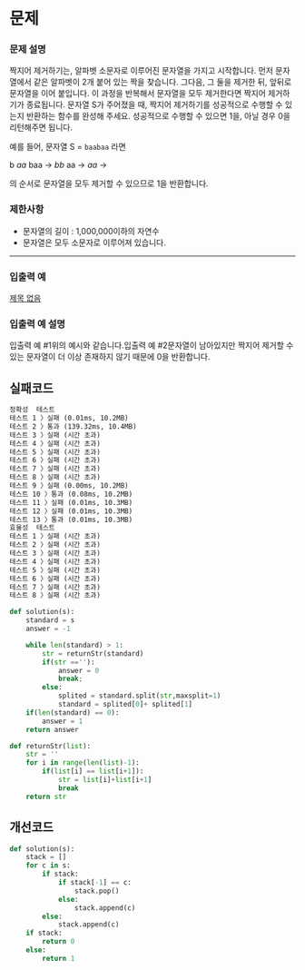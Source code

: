 # 문제

### **문제 설명**

짝지어 제거하기는, 알파벳 소문자로 이루어진 문자열을 가지고 시작합니다. 먼저 문자열에서 같은 알파벳이 2개 붙어 있는 짝을 찾습니다. 그다음, 그 둘을 제거한 뒤, 앞뒤로 문자열을 이어 붙입니다. 이 과정을 반복해서 문자열을 모두 제거한다면 짝지어 제거하기가 종료됩니다. 문자열 S가 주어졌을 때, 짝지어 제거하기를 성공적으로 수행할 수 있는지 반환하는 함수를 완성해 주세요. 성공적으로 수행할 수 있으면 1을, 아닐 경우 0을 리턴해주면 됩니다.

예를 들어, 문자열 S = `baabaa` 라면

b *aa* baa → *bb* aa → *aa* →

의 순서로 문자열을 모두 제거할 수 있으므로 1을 반환합니다.

### 제한사항

- 문자열의 길이 : 1,000,000이하의 자연수
- 문자열은 모두 소문자로 이루어져 있습니다.

---

### 입출력 예

[제목 없음](https://www.notion.so/87b7ed53186e4b1a80447072f1e352f6)

### 입출력 예 설명

입출력 예 #1위의 예시와 같습니다.입출력 예 #2문자열이 남아있지만 짝지어 제거할 수 있는 문자열이 더 이상 존재하지 않기 때문에 0을 반환합니다.

## 실패코드

```markdown
정확성  테스트
테스트 1 〉실패 (0.01ms, 10.2MB)
테스트 2 〉통과 (139.32ms, 10.4MB)
테스트 3 〉실패 (시간 초과)
테스트 4 〉실패 (시간 초과)
테스트 5 〉실패 (시간 초과)
테스트 6 〉실패 (시간 초과)
테스트 7 〉실패 (시간 초과)
테스트 8 〉실패 (시간 초과)
테스트 9 〉실패 (0.00ms, 10.2MB)
테스트 10 〉통과 (0.08ms, 10.2MB)
테스트 11 〉실패 (0.01ms, 10.3MB)
테스트 12 〉실패 (0.01ms, 10.3MB)
테스트 13 〉통과 (0.01ms, 10.3MB)
효율성  테스트
테스트 1 〉실패 (시간 초과)
테스트 2 〉실패 (시간 초과)
테스트 3 〉실패 (시간 초과)
테스트 4 〉실패 (시간 초과)
테스트 5 〉실패 (시간 초과)
테스트 6 〉실패 (시간 초과)
테스트 7 〉실패 (시간 초과)
테스트 8 〉실패 (시간 초과)
```

```python
def solution(s):
    standard = s
    answer = -1

    while len(standard) > 1:
        str = returnStr(standard)
        if(str ==''):
            answer = 0
            break;
        else:
            splited = standard.split(str,maxsplit=1)
            standard = splited[0]+ splited[1]
    if(len(standard) == 0):
        answer = 1
    return answer

def returnStr(list):
    str = ''
    for i in range(len(list)-1):
        if(list[i] == list[i+1]):
            str = list[i]+list[i+1]
            break
    return str

```

## 개선코드

```python
def solution(s):
    stack = []
    for c in s:
        if stack:
            if stack[-1] == c:
                stack.pop()
            else:
                stack.append(c)
        else:
            stack.append(c)
    if stack:
        return 0
    else:
        return 1
```
